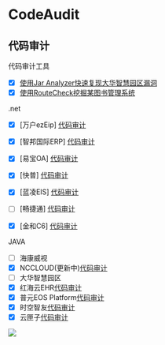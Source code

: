 # CodeAudit

## 代码审计

代码审计工具

- [x] [使用Jar Analyzer快速复现大华智慧园区漏洞](Code_Audit/jaranalyzer.md)
- [x]  [使用RouteCheck挖掘某图书管理系统](Code_Audit/tushu.md)

.net

- [x] [万户ezEip] [代码审计](Code_Audit/wanhu.md)

- [x] [智邦国际ERP] [代码审计](Code_Audit/zhibangguoji.md)

- [x] [易宝OA] [代码审计](Code_Audit/yibao.md)

- [x] [快普] [代码审计](Code_Audit/kuaipu.md)

- [x] [蓝凌EIS] [代码审计](Code_Audit/lanling.md)

- [ ] [畅捷通] [代码审计](Code_Audit)

- [x] [金和C6] [代码审计](Code_Audit/c6.md)

JAVA

- [ ] 海康威视
- [x] NCCLOUD(更新中)[代码审计](Code_Audit/nccloud.md)
- [ ] 大华智慧园区
- [x] 红海云EHR[代码审计](Code_Audit/honghaiyun.md)
- [x] 普元EOS Platform[代码审计](Code_Audit/puyuan.md)
- [x] 时空智友[代码审计](Code_Audit/shikong.md)
- [x] 云匣子[代码审计](Code_Audit/yunxiazi.md)

![](https://img.xwyue.com/i/2024/03/29/660619bd229f5.png)

